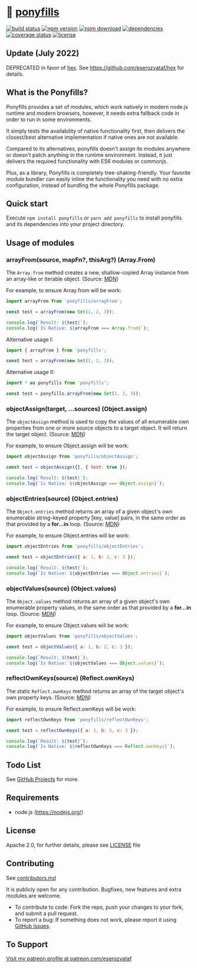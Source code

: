 # 🦄 [ponyfills](https://github.com/eserozvataf/ponyfills)

[![build status][build-image]][build-url]
[![npm version][npm-image]][npm-url]
[![npm download][npm-download-image]][npm-url]
[![dependencies][dep-image]][dep-url]
[![coverage status][coverage-image]][coverage-url]
[![license][license-image]][license-url]


## Update (July 2022)

DEPRECATED in favor of [hex](https://github.com/eserozvataf/hex).
See https://github.com/eserozvataf/hex for details.


## What is the Ponyfills?

Ponyfills provides a set of modules, which work natively in modern node.js runtime and modern browsers, however, it needs extra fallback code in order to run in some environments.

It simply tests the availability of native functionality first, then delivers the closest/best alternative implementation if native ones are not available.

Compared to its alternatives, ponyfills doesn't assign its modules anywhere or doesn't patch anything in the runtime environment. Instead, it just delivers the required functionality with ES6 modules or commonjs.

Plus, as a library, Ponyfills is completely tree-shaking-friendly. Your favorite module bundler can easily inline the functionality you need with no extra configuration, instead of bundling the whole Ponyfills package.


## Quick start

Execute `npm install ponyfills` or `yarn add ponyfills` to install ponyfills and its dependencies into your project directory.


## Usage of modules

### arrayFrom(source, mapFn?, thisArg?) (Array.From)

The `Array.from` method creates a new, shallow-copied Array instance from an array-like or iterable object. (Source: [MDN](https://developer.mozilla.org/en-US/docs/Web/JavaScript/Reference/Global_Objects/Array/from))

For example, to ensure Array.from will be work:

```js
import arrayFrom from 'ponyfills/arrayFrom';

const test = arrayFrom(new Set(1, 2, 3));

console.log(`Result: ${test}`);
console.log(`Is Native: ${arrayFrom === Array.from}`);
```

Alternative usage I:

```js
import { arrayFrom } from 'ponyfills';

const test = arrayFrom(new Set(1, 2, 3));
```

Alternative usage II:

```js
import * as ponyfills from 'ponyfills';

const test = ponyfills.arrayFrom(new Set(1, 2, 3));
```


### objectAssign(target, ...sources) (Object.assign)

The `objectAssign` method is used to copy the values of all enumerable own properties from one or more source objects to a target object. It will return the target object. (Source: [MDN](https://developer.mozilla.org/en-US/docs/Web/JavaScript/Reference/Global_Objects/Object/assign))

For example, to ensure Object.assign will be work:

```js
import objectAssign from 'ponyfills/objectAssign';

const test = objectAssign({}, { test: true });

console.log(`Result: ${test}`);
console.log(`Is Native: ${objectAssign === Object.assign}`);
```


### objectEntries(source) (Object.entries)

The `Object.entries` method returns an array of a given object's own enumerable string-keyed property [key, value] pairs, in the same order as that provided by a **for...in** loop. (Source: [MDN](https://developer.mozilla.org/en-US/docs/Web/JavaScript/Reference/Global_Objects/Object/entries))

For example, to ensure Object.entries will be work:

```js
import objectEntries from 'ponyfills/objectEntries';

const test = objectEntries({ a: 1, b: 2, c: 3 });

console.log(`Result: ${test}`);
console.log(`Is Native: ${objectEntries === Object.entries}`);
```


### objectValues(source) (Object.values)

The `Object.values` method returns an array of a given object's own enumerable property values, in the same order as that provided by a **for...in** loop. (Source: [MDN](https://developer.mozilla.org/en-US/docs/Web/JavaScript/Reference/Global_Objects/Object/values))

For example, to ensure Object.values will be work:

```js
import objectValues from 'ponyfills/objectValues';

const test = objectValues({ a: 1, b: 2, c: 3 });

console.log(`Result: ${test}`);
console.log(`Is Native: ${objectValues === Object.values}`);
```


### reflectOwnKeys(source) (Reflect.ownKeys)

The static `Reflect.ownKeys` method returns an array of the target object's own property keys. (Source: [MDN](https://developer.mozilla.org/en-US/docs/Web/JavaScript/Reference/Global_Objects/Reflect/ownKeys))

For example, to ensure Reflect.ownKeys will be work:

```js
import reflectOwnKeys from 'ponyfills/reflectOwnKeys';

const test = reflectOwnKeys({ a: 1, b: 2, c: 3 });

console.log(`Result: ${test}`);
console.log(`Is Native: ${reflectOwnKeys === Reflect.ownKeys}`);
```



## Todo List

See [GitHub Projects](https://github.com/eserozvataf/ponyfills/projects) for more.


## Requirements

* node.js (https://nodejs.org/)


## License

Apache 2.0, for further details, please see [LICENSE](LICENSE) file


## Contributing

See [contributors.md](contributors.md)

It is publicly open for any contribution. Bugfixes, new features and extra modules are welcome.

* To contribute to code: Fork the repo, push your changes to your fork, and submit a pull request.
* To report a bug: If something does not work, please report it using [GitHub Issues](https://github.com/eserozvataf/ponyfills/issues).


## To Support

[Visit my patreon profile at patreon.com/eserozvataf](https://www.patreon.com/eserozvataf)

[build-image]: https://img.shields.io/travis/eserozvataf/ponyfills.svg?style=flat-square
[build-url]: https://travis-ci.org/eserozvataf/ponyfills
[npm-image]: https://img.shields.io/npm/v/ponyfills.svg?style=flat-square
[npm-download-image]: https://img.shields.io/npm/dt/ponyfills.svg?style=flat-square
[npm-url]: https://www.npmjs.com/package/ponyfills
[dep-image]: https://img.shields.io/david/eserozvataf/ponyfills.svg?style=flat-square
[dep-url]: https://github.com/eserozvataf/ponyfills
[coverage-image]: https://img.shields.io/codecov/c/github/eserozvataf/ponyfills.svg?style=flat-square
[coverage-url]: https://codecov.io/gh/eserozvataf/ponyfills
[license-image]: https://img.shields.io/npm/l/ponyfills.svg?style=flat-square
[license-url]: https://github.com/eserozvataf/ponyfills/blob/master/LICENSE

